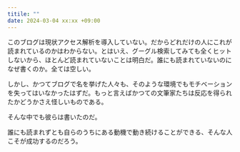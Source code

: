 ```yaml
---
titile: ""
date: 2024-03-04 xx:xx +09:00
---
```


このブログは現状アクセス解析を導入していない。だからどれだけの人にこれが読まれているのかはわからない。とはいえ、グーグル検索してみても全くヒットしないから、ほとんど読まれていないことは明白だ。誰にも読まれていないのになぜ書くのか。全ては空しい。

しかし、かつてブログで名を挙げた人々も、そのような環境でもモチベーションを失ってはいなかったはずだ。もっと言えばかつての文筆家たちは反応を得られたかどうかさえ怪しいものである。

そんな中でも彼らは書いたのだ。

誰にも読まれずとも自らのうちにある動機で動き続けることができる、そんな人こそが成功するのだろう。
